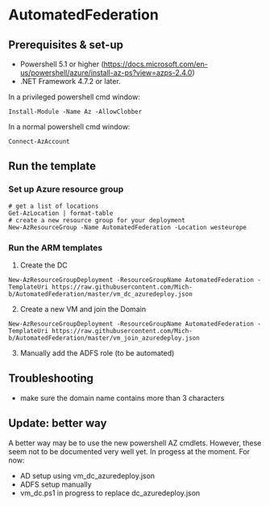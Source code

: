 # AutomatedFederation

## Prerequisites & set-up
-  Powershell 5.1 or higher (https://docs.microsoft.com/en-us/powershell/azure/install-az-ps?view=azps-2.4.0)
- .NET Framework 4.7.2 or later.

In a privileged powershell cmd window:
```
Install-Module -Name Az -AllowClobber
```

In a normal powershell cmd window:
```
Connect-AzAccount
```

## Run the template
### Set up Azure resource group
```
# get a list of locations
Get-AzLocation | format-table
# create a new resource group for your deployment
New-AzResourceGroup -Name AutomatedFederation -Location westeurope 
```
### Run the ARM templates 
1. Create the DC
```
New-AzResourceGroupDeployment -ResourceGroupName AutomatedFederation -TemplateUri https://raw.githubusercontent.com/Mich-b/AutomatedFederation/master/vm_dc_azuredeploy.json
```

2. Create a new VM and join the Domain
```
New-AzResourceGroupDeployment -ResourceGroupName AutomatedFederation -TemplateUri https://raw.githubusercontent.com/Mich-b/AutomatedFederation/master/vm_join_azuredeploy.json
```
3. Manually add the ADFS role (to be automated)


## Troubleshooting
- make sure the domain name contains more than 3 characters

## Update: better way
A better way may be to use the new powershell AZ cmdlets. However, these seem not to be documented very well yet. 
In progess at the moment. For now:
- AD setup using vm_dc_azuredeploy.json
- ADFS setup manually
- vm_dc.ps1 in progress to replace dc_azuredeploy.json
